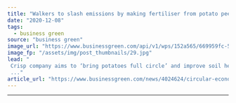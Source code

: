 ```yaml
---
title: "Walkers to slash emissions by making fertiliser from potato peelings"
date: "2020-12-08"
tags: 
  - business green
source: "business green"
image_url: "https://www.businessgreen.com/api/v1/wps/152a565/669959fc-5355-4d74-a57b-0ac3e0e3b4c0/6/Packet-of-Walkers-Salt-Vinegar-crisps-185x114.jpg"
image_fp: "/assets/img/post_thumbnails/29.jpg"
lead: "
 Crisp company aims to ‘bring potatoes full circle’ and improve soil health by producing farm fertiliser from potato leftovers its Leicester factory
 ..."
article_url: "https://www.businessgreen.com/news/4024624/circular-economy-walkers-fertiliser-potato-peelings"
---
```


---
